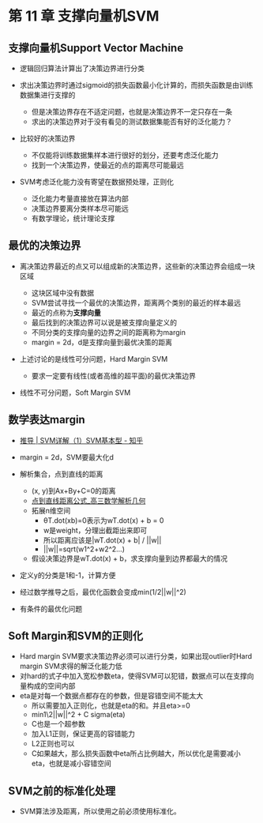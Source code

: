 # 第 11 章 支撑向量机SVM

## 支撑向量机Support Vector Machine

- 逻辑回归算法计算出了决策边界进行分类
- 求出决策边界时通过sigmoid的损失函数最小化计算的，而损失函数是由训练数据集进行支撑的
  - 但是决策边界存在不适定问题，也就是决策边界不一定只存在一条
  - 求出的决策边界对于没有看见的测试数据集能否有好的泛化能力？

- 比较好的决策边界
  - 不仅能将训练数据集样本进行很好的划分，还要考虑泛化能力
  - 找到一个决策边界，使最近的点的距离尽可能最远

- SVM考虑泛化能力没有寄望在数据预处理，正则化
  - 泛化能力考量直接放在算法内部
  - 决策边界要离分类样本尽可能远
  - 有数学理论，统计理论支撑

## 最优的决策边界

- 离决策边界最近的点又可以组成新的决策边界，这些新的决策边界会组成一块区域
  - 这块区域中没有数据
  - SVM尝试寻找一个最优的决策边界，距离两个类别的最近的样本最远
  - 最近的点称为**支撑向量**
  - 最后找到的决策边界可以说是被支撑向量定义的
  - 不同分类的支撑向量的边界之间的距离称为margin
  - margin = 2d，d是支撑向量到最优决策的距离

- 上述讨论的是线性可分问题，Hard Margin SVM
  - 要求一定要有线性(或者高维的超平面)的最优决策边界

- 线性不可分问题，Soft Margin SVM

## 数学表达margin

- [推导 | SVM详解（1）SVM基本型 - 知乎](https://zhuanlan.zhihu.com/p/35755150)

- margin = 2d，SVM要最大化d
- 解析集合，点到直线的距离
  - (x, y)到Ax+By+C=0的距离
  - [点到直线距离公式_高三数学解析几何](https://dayi.jd100.com/question/1066206/)
  - 拓展n维空间
    - θT.dot(xb)=0表示为wT.dot(x) + b = 0
    - w是weight，分理出截距出来即可
    - 所以距离应该是|wT.dot(x) + b| / ||w||
    - ||w||=sqrt(w1^2+w2^2...)
  - 假设决策边界是wT.dot(x) + b，求支撑向量到边界都最大的情况

- 定义y的分类是1和-1，计算方便

- 经过数学推导之后，最优化函数会变成min(1/2||w||^2)

- 有条件的最优化问题

## Soft Margin和SVM的正则化

- Hard margin SVM要求决策边界必须可以进行分类，如果出现outlier时Hard margin SVM求得的解泛化能力低
- 对hard的式子中加入宽松参数eta，使得SVM可以犯错，数据点可以在支撑向量构成的空间内部
- eta是对每一个数据点都存在的参数，但是容错空间不能太大
  - 所以需要加入正则化，也就是eta的和。并且eta>=0
  - min1\2||w||^2 + C sigma(eta)
  - C也是一个超参数
  - 加入L1正则，保证更高的容错能力
  - L2正则也可以
  - C如果越大，那么损失函数中eta所占比例越大，所以优化是需要减小eta，也就是减小容错空间
## SVM之前的标准化处理

- SVM算法涉及距离，所以使用之前必须使用标准化。
